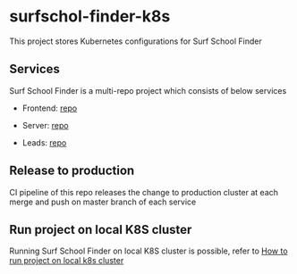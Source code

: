 # surfschol-finder-k8s

This project stores Kubernetes configurations for Surf School Finder

## Services
Surf School Finder is a multi-repo project which consists of below services

- Frontend: [repo](https://github.com/chok-chok/surfschool-finder-frontend)

- Server: [repo](https://github.com/chok-chok/surfschool-finder-server)

- Leads: [repo](https://github.com/chok-chok/surfschool-finder-leads)

## Release to production
CI pipeline of this repo releases the change to production cluster at each merge and push on master branch of each service

## Run project on local K8S cluster
Running Surf School Finder on local K8S cluster is possible, refer to [How to run project on local k8s cluster](https://github.com/chok-chok/surfschol-finder-k8s/blob/main/local/LOCAL-RUN.md)



